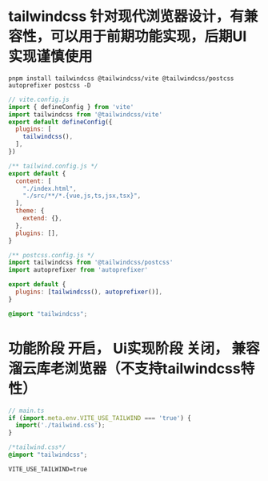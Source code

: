 # tailwindcss 针对现代浏览器设计，有兼容性，可以用于前期功能实现，后期UI实现谨慎使用
```shell
pnpm install tailwindcss @tailwindcss/vite @tailwindcss/postcss autoprefixer postcss -D
```
```js
// vite.config.js
import { defineConfig } from 'vite'
import tailwindcss from '@tailwindcss/vite'
export default defineConfig({
  plugins: [
    tailwindcss(),
  ],
})
```
```js
/** tailwind.config.js */
export default {
  content: [
    "./index.html",
    "./src/**/*.{vue,js,ts,jsx,tsx}",
  ],
  theme: {
    extend: {},
  },
  plugins: [],
}

/** postcss.config.js */
import tailwindcss from '@tailwindcss/postcss'
import autoprefixer from 'autoprefixer'

export default {
  plugins: [tailwindcss(), autoprefixer()],
}
```
```css
@import "tailwindcss";
```

# 功能阶段 开启， Ui实现阶段 关闭， 兼容溜云库老浏览器（不支持tailwindcss特性）
```js
// main.ts
if (import.meta.env.VITE_USE_TAILWIND === 'true') {
  import('./tailwind.css');
}
```
```css
/*tailwind.css*/
@import "tailwindcss";
```
```env
VITE_USE_TAILWIND=true
```
